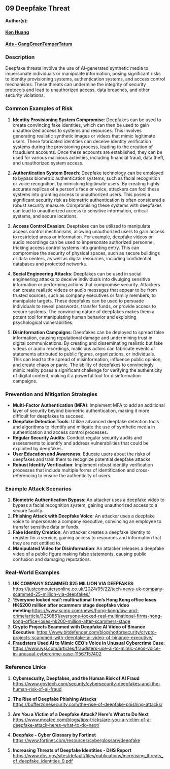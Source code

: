 ## 09 Deepfake Threat

**Author(s):**
#### [Ken Huang](https://github.com/kenhuangus)
#### [Ads - GangGreenTemperTatum](https://github.com/GangGreenTemperTatum)

### Description

Deepfake threats involve the use of AI-generated synthetic media to impersonate individuals or manipulate information, posing significant risks to identity provisioning systems, authentication systems, and access control mechanisms. These threats can undermine the integrity of security protocols and lead to unauthorized access, data breaches, and other security violations.

### Common Examples of Risk

1. **Identity Provisioning System Compromise**: Deepfakes can be used to create convincing fake identities, which can then be used to gain unauthorized access to systems and resources. This involves generating realistic synthetic images or videos that mimic legitimate users. These fabricated identities can deceive identity verification systems during the provisioning process, leading to the creation of fraudulent accounts. Once these accounts are established, they can be used for various malicious activities, including financial fraud, data theft, and unauthorized system access.

2. **Authentication System Breach**: Deepfake technology can be employed to bypass biometric authentication systems, such as facial recognition or voice recognition, by mimicking legitimate users. By creating highly accurate replicas of a person's face or voice, attackers can fool these systems into granting access to unauthorized users. This poses a significant security risk as biometric authentication is often considered a robust security measure. Compromising these systems with deepfakes can lead to unauthorized access to sensitive information, critical systems, and secure locations.

3. **Access Control Evasion**: Deepfakes can be utilized to manipulate access control mechanisms, allowing unauthorized users to gain access to restricted areas or information. For example, deepfake videos or audio recordings can be used to impersonate authorized personnel, tricking access control systems into granting entry. This can compromise the security of physical spaces, such as secure buildings or data centers, as well as digital resources, including confidential databases and protected networks.

4. **Social Engineering Attacks**: Deepfakes can be used in social engineering attacks to deceive individuals into divulging sensitive information or performing actions that compromise security. Attackers can create realistic videos or audio messages that appear to be from trusted sources, such as company executives or family members, to manipulate targets. These deepfakes can be used to persuade individuals to reveal passwords, transfer funds, or provide access to secure systems. The convincing nature of deepfakes makes them a potent tool for manipulating human behavior and exploiting psychological vulnerabilities.

5. **Disinformation Campaigns**: Deepfakes can be deployed to spread false information, causing reputational damage and undermining trust in digital communications. By creating and disseminating realistic but fake videos or audio recordings, malicious actors can fabricate events or statements attributed to public figures, organizations, or individuals. This can lead to the spread of misinformation, influence public opinion, and create chaos or panic. The ability of deepfakes to convincingly mimic reality poses a significant challenge for verifying the authenticity of digital content, making it a powerful tool for disinformation campaigns.


### Prevention and Mitigation Strategies

- **Multi-Factor Authentication (MFA)**: Implement MFA to add an additional layer of security beyond biometric authentication, making it more difficult for deepfakes to succeed.
- **Deepfake Detection Tools**: Utilize advanced deepfake detection tools and algorithms to identify and mitigate the use of synthetic media in authentication and access control processes.
- **Regular Security Audits**: Conduct regular security audits and assessments to identify and address vulnerabilities that could be exploited by deepfakes.
- **User Education and Awareness**: Educate users about the risks of deepfakes and train them to recognize potential deepfake attacks.
- **Robust Identity Verification**: Implement robust identity verification processes that include multiple forms of identification and cross-referencing to ensure the authenticity of users.

### Example Attack Scenarios

1. **Biometric Authentication Bypass**: An attacker uses a deepfake video to bypass a facial recognition system, gaining unauthorized access to a secure facility.
2. **Phishing Attack with Deepfake Voice**: An attacker uses a deepfake voice to impersonate a company executive, convincing an employee to transfer sensitive data or funds.
3. **Fake Identity Creation**: An attacker creates a deepfake identity to register for a service, gaining access to resources and information that they are not entitled to.
4. **Manipulated Video for Disinformation**: An attacker releases a deepfake video of a public figure making false statements, causing public confusion and damaging reputations.

### Real-World Examples

1. **UK COMPANY SCAMMED $25 MILLION VIA DEEPFAKES**: https://justcomputersonline.co.uk/2024/05/22/tech-news-uk-company-scammed-25-million-via-deepfakes/
2. **‘Everyone looked real’: multinational firm’s Hong Kong office loses HK$200 million after scammers stage deepfake video meeting**:https://www.scmp.com/news/hong-kong/law-and-crime/article/3250851/everyone-looked-real-multinational-firms-hong-kong-office-loses-hk200-million-after-scammers-stage
3. **Crypto Projects Scammed with Deepfake AI Video of Binance Executive**: https://www.bitdefender.com/blog/hotforsecurity/crypto-projects-scammed-with-deepfake-ai-video-of-binance-executive/
4. **Fraudsters Used AI to Mimic CEO’s Voice in Unusual Cybercrime Case**: https://www.wsj.com/articles/fraudsters-use-ai-to-mimic-ceos-voice-in-unusual-cybercrime-case-11567157402


### Reference Links

1. **Cybersecurity, Deepfakes, and the Human Risk of AI Fraud**  
   https://www.govtech.com/security/cybersecurity-deepfakes-and-the-human-risk-of-ai-fraud

2. **The Rise of Deepfake Phishing Attacks**  
   https://bufferzonesecurity.com/the-rise-of-deepfake-phishing-attacks/

3. **Are You a Victim of a Deepfake Attack? Here's What to Do Next**  
   https://www.mcafee.com/blogs/tips-tricks/are-you-a-victim-of-a-deepfake-attack-heres-what-to-do-next/

4. **Deepfake - Cyber Glossary by Fortinet**  
   https://www.fortinet.com/resources/cyberglossary/deepfake

5. **Increasing Threats of Deepfake Identities - DHS Report**  
   https://www.dhs.gov/sites/default/files/publications/increasing_threats_of_deepfake_identities_0.pdf
